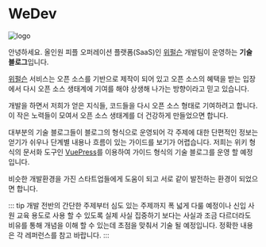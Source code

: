 # WeDev

![logo](/logo.png)

안녕하세요. 올인원 피플 오퍼레이션 플랫폼(SaaS)인 [위펄슨](https://weperson.com) 개발팀이 운영하는 **기술 블로그**입니다.

[위펄슨](https://weperson.com) 서비스는 오픈 소스를 기반으로 제작이 되어 있고 오픈 소스의 혜택을 받는 입장에서 다시 오픈 소스 생태계에 기여를 해야 상생해 나가는 방향이라고 믿고 있습니다.

개발을 하면서 저희가 얻은 지식들, 코드들을 다시 오픈 소스 형태로 기여하려고 합니다. 이 작은 노력들이 모여서 오픈 소스 생태계를 더 건강하게 만들었으면 합니다.

대부분의 기술 블로그들이 블로그의 형식으로 운영되어 각 주제에 대한 단편적인 정보는 얻기가 쉬우나 단계별 내용나 흐름이 있는 가이드를 보기가 어렵습니다. 저희는 위키 형식의 문서화 도구인 [VuePress](https://vuepress.vuejs.org)를 이용하여 가이드 형식의 기술 블로그를 운영 할 예정입니다.

비슷한 개발환경을 가진 스타트업들에게 도움이 되고 서로 같이 발전하는 환경이 되었으면 합니다.

::: tip
개발 전반의 간단한 주제부터 심도 있는 주제까지 폭 넓게 다룰 예정이나 신입 사원 교육 용도로 사용 할 수 있도록 실제 사실 집중하기 보다는 사실과 조금 다르더라도 비유를 통해 개념을 이해 할 수 있는데 초점을 맞춰서 기술 될 예정입니다. 정확한 내용은 각 레퍼런스를 참고 바랍니다.
:::
